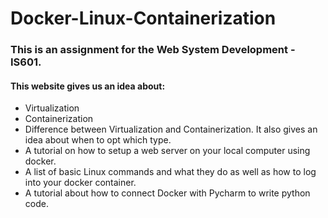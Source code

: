 # Docker-Linux-Containerization
### This is an assignment for the Web System Development - IS601.
#### This website gives us an idea about:
* Virtualization
* Containerization
* Difference between Virtualization and Containerization. It also gives an idea about when to opt which type.
* A tutorial on how to setup a web server on your local computer using docker.
* A list of basic Linux commands and what they do as well as how to log into your docker container.
* A tutorial about how to connect Docker with Pycharm to write python code.
      
